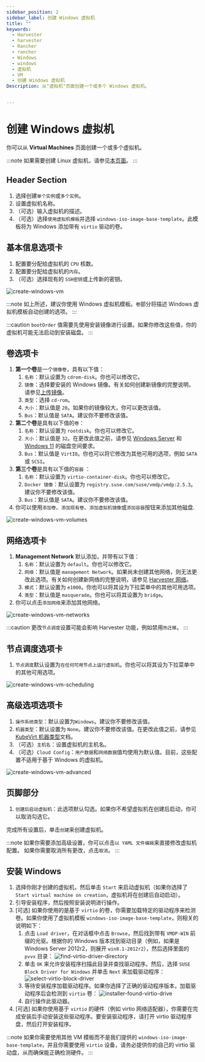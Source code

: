 ```yaml
---
sidebar_position: 2
sidebar_label: 创建 Windows 虚拟机
title: ""
keywords:
  - Harvester
  - harvester
  - Rancher
  - rancher
  - Windows
  - windows
  - 虚拟机
  - VM
  - 创建 Windows 虚拟机
Description: 从"虚拟机"页面创建一个或多个 Windows 虚拟机。


---
```


# 创建 Windows 虚拟机

你可以从 **Virtual Machines** 页面创建一个或多个虚拟机。

:::note
如果需要创建 Linux 虚拟机，请参见[本页面](./create-vm.md)。
:::

## Header Section

1. 选择创建`单个实例`或`多个实例`。
1. 设置虚拟机名称。
1. （可选）输入虚拟机的描述。
1. （可选）选择`使用虚拟机模板`并选择 `windows-iso-image-base-template`。此模板将为 Windows 添加带有 `virtio` 驱动的卷。

## 基本信息选项卡

1. 配置要分配给虚拟机的 `CPU` 核数。
1. 配置要分配给虚拟机的`内存`。
1. （可选）选择现有的 `SSH密钥`或上传新的密钥​​。

![create-windows-vm](assets/create-windows-vm.png)

:::note
如上所述，建议你使用 Windows 虚拟机模板。`卷`部分将描述 Windows 虚拟机模板自动创建的选项。
:::

:::caution
`bootOrder` 值需要先使用安装镜像进行设置。如果你修改这些值，你的虚拟机可能无法启动到安装磁盘。
:::

## 卷选项卡

1. **第一个卷**是一个`镜像卷`，具有以下值：
   1. `名称`：默认设置为 `cdrom-disk`。你也可以修改它。
   2. `镜像`：选择要安装的 Windows 镜像。有关如何创建新镜像的完整说明，请参见[上传镜像](../upload-image/)。
   3. `类型`：选择 `cd-rom`。
   4. `大小`：默认值是 `20`。如果你的镜像较大，你可以更改该值。
   5. `Bus`：默认值是 `SATA`。建议你不要修改该值。
2. **第二个卷**是具有以下值的`卷`：
   1. `名称`：默认设置为 `rootdisk`。你也可以修改它。
   2. `大小`：默认值是 `32`。在更改此值之前，请参见 [Windows Server](https://docs.microsoft.com/en-us/windows-server/get-started/hardware-requirements#storage-controller-and-disk-space-requirements) 和 [Windows 11](https://docs.microsoft.com/en-us/windows/whats-new/windows-11-requirements#hardware-requirements) 的磁盘空间要求。
   3. `Bus`：默认值是 `VirtIO`。你也可以将它修改为其他可用的选项，例如 `SATA` 或 `SCSI`。
3. **第三个卷**是具有以下值的`容器` ：
   1. `名称`：默认设置为 `virtio-container-disk`。你也可以修改它。
   2. `Docker 镜像`：默认设置为 `registry.suse.com/suse/vmdp/vmdp:2.5.3`。建议你不要修改该值。
   3. `Bus`：默认值是 `SATA`。建议你不要修改该值。
4. 你可以使用`添加卷`、`添加现有卷`、`添加虚拟机镜像`或`添加容器`按钮来添加其他磁盘.

![create-windows-vm-volumes](assets/create-windows-vm-volumes.png)

## 网络选项卡

1. **Management Network** 默认添加，并带有以下值：
   1. `名称`：默认设置为 `default`。你也可以修改它。
   2. `网络`：默认值是 `management Network`。如果尚未创建其他网络，则无法更改此选项。有关如何创建新网络的完整说明，请参见 [Harvester 网络](../networking/harvester-network)。
   3. `模式`：默认设置为 `e1000`。你也可以将其设为下拉菜单中的其他可用选项。
   4. `类型`：默认值是 `masquerade`。你也可以将其设置为 `bridge`。
2. 你可以点击`添加网络`来添加其他网络。

![create-windows-vm-networks](assets/create-windows-vm-networks.png)

:::caution
更改`节点调度`设置可能会影响 Harvester 功能，例如禁用`热迁移`。
:::

## 节点调度选项卡

1. `节点调度`默认设置为`在任何可用节点上运行虚拟机`。你也可以将其设为下拉菜单中的其他可用选项。

![create-windows-vm-scheduling](assets/create-windows-vm-scheduling.png)

## 高级选项选项卡

1. `操作系统类型`：默认设置为`Windows`。建议你不要修改该值。
2. `机器类型`：默认设置为 `None`。建议你不要修改该值。在更改此值之前，请参见 [KubeVirt 机器类型](https://kubevirt.io/user-guide/virtual_machines/virtual_hardware/#machine-type)文档。
3. （可选）`主机名`：设置虚拟机的主机名。
4. （可选）`Cloud Config`：`用户数据`和`网络数据`值均使用为默认值。目前，这些配置不适用于基于 Windows 的虚拟机。

![create-windows-vm-advanced](assets/create-windows-vm-advanced.png)

## 页脚部分

1. `创建后启动虚拟机`：此选项默认勾选。如果你不希望虚拟机在创建后启动，你可以取消勾选它。

完成所有设置后，单击`创建`来创建虚拟机。

:::note
如果你需要添加高级设置，你可以点击`以 YAML 文件编辑`来直接修改虚拟机配置。
如果你需要取消所有更改，点击`取消`。
:::

## 安装 Windows

1. 选择你刚才创建的虚拟机，然后单击 `Start` 来启动虚拟机（如果你选择了 `Start virtual machine on creation`，虚拟机将在创建后自动启动）。
2. 引导安装程序，然后按照安装说明进行操作。
3. [可选] 如果你使用的是基于 `virtio` 的卷，你需要加载特定的驱动程序来检测卷。如果你使用了虚拟机模板 `windows-iso-image-base-template`，则相关的说明如下：
   1. 点击 `Load driver`，在对话框中点击 `Browse`，然后找到带有 `VMDP-WIN` 前缀的光驱。根据你的 Windows 版本找到驱动目录（例如，如果是 Windows Server 2012r2，则展开 `win8.1-2012r2`），然后选择里面的 `pvvx` 目录：
      ![find-virtio-driver-directory](./assets/find-virtio-driver-directory.png)
   2. 单击 `OK` 来允许安装程序扫描此目录并查找驱动程序。然后，选择 `SUSE Block Driver for Windows` 并单击 `Next` 来加载驱动程序：
      ![select-virtio-block-driver](./assets/select-virtio-block-driver.png)
   1. 等待安装程序加载驱动程序。如果你选择了正确的驱动程序版本，加载驱动程序后会检测到 `virtio` 卷：
      ![installer-found-virtio-drive](./assets/installer-found-virtio-drive.png)
   1. 自行操作此驱动器。
4. [可选] 如果你使用基于 `virtio` 的硬件（例如 virtio 网络适配器），你需要在完成安装后手动安装这些驱动程序。要安装驱动程序，请打开 virtio 驱动程序盘，然后打开安装程序。

:::note
如果你需要使用其他 VM 模板而不是我们提供的 `windows-iso-image-base-template`，并且你需要使用 `virtio` 设备，请务必提供你的自己的 virtio 驱动盘，从而确保能正确检测硬件。
:::